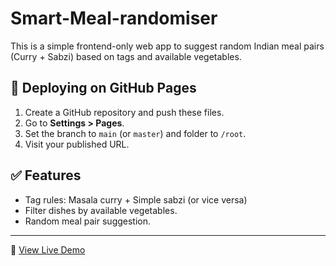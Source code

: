 # Smart-Meal-randomiser

This is a simple frontend-only web app to suggest random Indian meal pairs (Curry + Sabzi) based on tags and available vegetables.

## 🚀 Deploying on GitHub Pages
1. Create a GitHub repository and push these files.
2. Go to **Settings > Pages**.
3. Set the branch to `main` (or `master`) and folder to `/root`.
4. Visit your published URL.

## ✅ Features
- Tag rules: Masala curry + Simple sabzi (or vice versa)
- Filter dishes by available vegetables.
- Random meal pair suggestion.

---

🔗 [View Live Demo](https://aarohisp.github.io/Smart-Meal-randomiser/)
